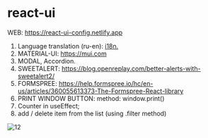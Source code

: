 # react-ui
WEB:  https://react-ui-config.netlify.app

1. Language translation (ru-en):  [i18n.](https://react.i18next.com/guides/quick-start )
2. MATERIAL-UI:  https://mui.com
3. MODAL, Accordion. 
4. SWEETALERT:  https://blog.openreplay.com/better-alerts-with-sweetalert2/
5. FORMSPREE:  https://help.formspree.io/hc/en-us/articles/360055613373-The-Formspree-React-library
6. PRINT WINDOW BUTTON:  method: window.print()
7. Counter in useEffect;
8. add / delete item from the list (using .filter method)

![12](https://github.com/KaSofi/react-ui/assets/103929930/cdf8d112-f727-4752-b9d2-bc11c1a732d5)
